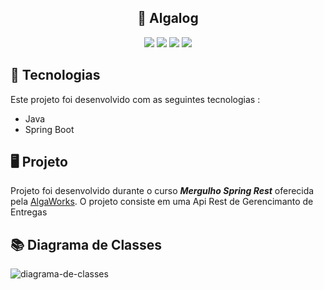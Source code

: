 <h2 align ="center">
  📮 Algalog
</h2>

<p align="center">
    <img src="https://img.shields.io/github/languages/count/MatheusPrudente/algalog"/>
    <img src="https://img.shields.io/github/repo-size/MatheusPrudente/algalog"/>
    <img src="https://img.shields.io/github/last-commit/MatheusPrudente/algalog"/>
    <img src="https://img.shields.io/github/issues/MatheusPrudente/algalog"/>
</p>


## 	:rocket: Tecnologias 

Este projeto foi desenvolvido com as seguintes tecnologias : 

- Java
- Spring Boot

## :desktop_computer: Projeto

  Projeto foi desenvolvido durante o curso *__Mergulho Spring Rest__* oferecida pela [AlgaWorks](https://www.algaworks.com). O projeto consiste em uma Api Rest de Gerencimanto de Entregas

## :books: Diagrama de Classes

![diagrama-de-classes](https://user-images.githubusercontent.com/80559882/188333831-34eb6032-2623-48c9-835f-ea4b21b0c891.png)
